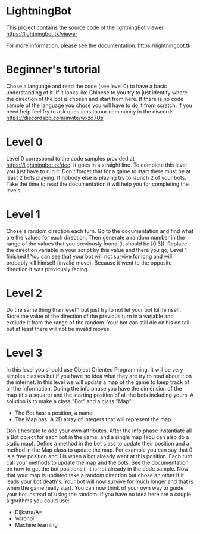 # LightningBot

This project contains the source code of the lightningBot viewer: https://lightningbot.tk/viewer

For more information, please see the documentation: https://lightningbot.tk


# Beginner's tutorial

Chose a language and read the code (see level 0) to have a basic understanding of it. If it looks like Chinese to you try to just identify where the direction of the bot is chosen and start from here. If there is no code sample of the language you chose you will have to do it from scratch.
If you need help feel fry to ask questions to our community in the discord:
https://discordapp.com/invite/wxzd7Us


# Level 0
Level 0 correspond to the code samples provided at https://lightningbot.tk/doc. It goes in a straight line. To complete this level you just have to run it. Don't forget that for a game to start there must be at least 2 bots playing. If nobody else is playing try to launch 2 of your bots. Take the time to read the documentation it will help you for completing the levels.
# Level 1
Chose a random direction each turn. Go to the documentation and find what are the values for each direction. Then generate a random number in the range of the values that you previously found (it should be [0,3]). Replace the direction variable in your script by this value and there you go, Level 1 finished ! You can see that your bot will not survive for long and will probably kill himself (invalid move). Because it went to the opposite direction it was previously facing.
# Level 2
Do the same thing than level 1 but just try to not let your bot kill himself. Store the value of the direction of the previous turn in a variable and exclude it from the range of the random. Your bot can still die on his on tail but at least there will not be invalid moves.
# Level 3
In this level you should use Object Oriented Programming. It will be very simples classes but if you have no idea what they are try to read about it on the internet. In this level we will
update a map of the game to keep track of all the information. During the info phase you have the dimension of the map (it's a square) and the starting position of all the bots including yours. A solution is to make a class "Bot" and a class "Map":

- The Bot has: a position, a name.
- The Map has: A 2D array of integers that will represent the map.

Don't hesitate to add your own attributes.
After the info phase instantiate all a Bot object for each bot in the game, and a single map (You can also do a static map). Define a method in the bot class to update their position and a method in the Map class to update the map. For example you can say that 0 is a free position and 1 is when a bot already went at this position. Each turn call your methods to update the map and the bots. See the documentation on how to get the bot positions if it is not already in the code sample. Now that your map is updated take a random direction but chose an other if it leads your bot death's. Your bot will now survive for much longer and that is when the game really start.
You can now think of your own way to guide your bot instead of using the random.
If you have no idea here are a couple algorithms you could use:
- Dijkstra/A*
- Voronoï
- Machine learning
